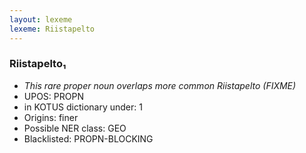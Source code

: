 ```yaml
---
layout: lexeme
lexeme: Riistapelto
---
```


###  Riistapelto₁

* _This rare proper noun overlaps more common *Riistapelto* (FIXME)_
* UPOS:  PROPN
* in KOTUS dictionary under:  1
* Origins: finer 
* Possible NER class:  GEO
* Blacklisted:  PROPN-BLOCKING

